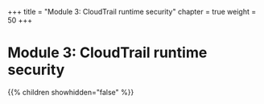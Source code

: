 +++
title = "Module 3: CloudTrail runtime security"
chapter = true
weight = 50
+++

# Module 3: CloudTrail runtime security

{{% children showhidden="false" %}}


